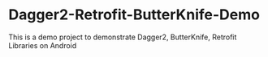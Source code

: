 # Dagger2-Retrofit-ButterKnife-Demo

This is a demo project to demonstrate Dagger2, ButterKnife, Retrofit Libraries on Android
